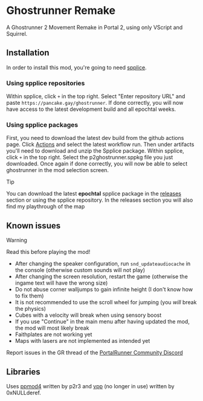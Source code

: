 # Ghostrunner Remake
A Ghostrunner 2 Movement Remake in Portal 2, using only VScript and Squirrel.

## Installation
In order to install this mod, you're going to need [spplice](https://p2r3.com/spplice).

### Using spplice repositories
Within spplice, click `+` in the top right. Select "Enter repository URL" and paste `https://pancake.gay/ghostrunner`.
If done correctly, you will now have access to the latest development build and all epochtal weeks.

### Using spplice packages
First, you need to download the latest dev build from the github actions page.
Click [Actions](https://github.com/PancakeTAS/Ghostrunner-Remake/actions) and select the latest workflow run. Then under artifacts you'll need to download and unzip the Spplice package.
Within spplice, click `+` in the top right. Select the p2ghostrunner.sppkg file you just downloaded.
Once again if done correctly, you will now be able to select ghostrunner in the mod selection screen.

> [!TIP]
> You can download the latest **epochtal** spplice package in the [releases](https://github.com/PancakeTAS/Ghostrunner-Remake/releases) section or using the spplice repository.
> In the releases section you will also find my playthrough of the map

## Known issues
> [!WARNING]
> Read this before playing the mod!

- After changing the speaker configuration, run `snd_updateaudiocache` in the console (otherwise custom sounds will not play)
- After changing the screen resolution, restart the game (otherwise the ingame text will have the wrong size)
- Do not abuse corner walljumps to gain infinite height (I don't know how to fix them)
- It is not recommended to use the scroll wheel for jumping (you *will* break the physics)
- Cubes with a velocity will break when using sensory boost
- If you use "Continue" in the main menu after having updated the mod, the mod will most likely break
- Faithplates are not working yet
- Maps with lasers are not implemented as intended yet

Report issues in the GR thread of the [PortalRunner Community Discord](https://discord.gg/kbhq2qck5k)

## Libraries
Uses [ppmod4](https://github.com/p2r3/ppmod/tree/main) written by p2r3
and [vpp](https://github.com/0xNULLderef/vpp) (no longer in use) written by 0xNULLderef.
